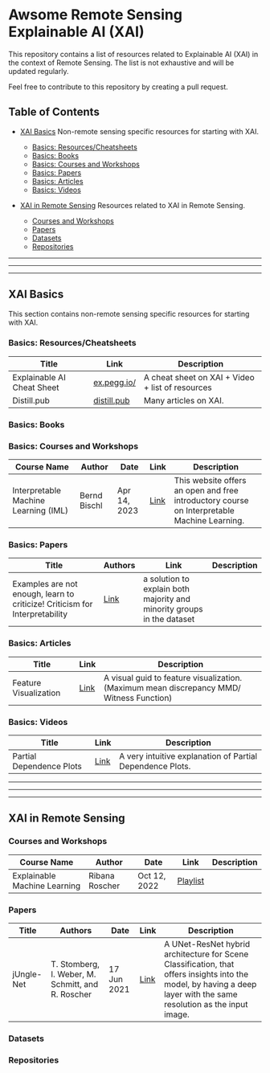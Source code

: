 # Awsome Remote Sensing Explainable AI (XAI)

This repository contains a list of resources related to Explainable AI (XAI) in the context of Remote Sensing. The list is not exhaustive and will be updated regularly.

Feel free to contribute to this repository by creating a pull request.

<!--
++++++++++++++++++++++++++++++++++++++++++++++++++++++++++++++
+++++++++++++++++++++++++++ Table ++++++++++++++++++++++++++++
++++++++++++++++++++++++++++++++++++++++++++++++++++++++++++++
-->

## Table of Contents

- [XAI Basics](#xai-basics) Non-remote sensing specific resources for starting with XAI.
    - [Basics: Resources/Cheatsheets](#basics-resourcescheatsheets)
    - [Basics: Books](#basics-books)
    - [Basics: Courses and Workshops](#basics-courses-and-workshops)
    - [Basics: Papers](#basics-papers)
    - [Basics: Articles](#basics-articles)
    - [Basics: Videos](#basics-videos)

- [XAI in Remote Sensing](#xai-in-remote-sensing) Resources related to XAI in Remote Sensing.
    - [Courses and Workshops](#courses-and-workshops)
    - [Papers](#papers)
    - [Datasets](#datasets)
    - [Repositories](#repositories)


<!--
++++++++++++++++++++++++++++++++++++++++++++++++++++++++++++++
++++++++++++++++++++++++++ Basics ++++++++++++++++++++++++++++
++++++++++++++++++++++++++++++++++++++++++++++++++++++++++++++
-->

---

---

---



## XAI Basics
This section contains non-remote sensing specific resources for starting with XAI.

### Basics: Resources/Cheatsheets

|Title|Link|Description|
|-----|----|-----------|
|Explainable AI Cheat Sheet | [ex.pegg.io/](https://ex.pegg.io/)| A cheat sheet on XAI + Video + list of resources|
|Distill.pub| [distill.pub](https://distill.pub/)| Many articles on XAI.|


### Basics: Books

### Basics: Courses and Workshops
|Course Name|Author|Date|Link|Description|
|-----------|------|----|----|-----------|
|Interpretable Machine Learning (IML) |Bernd Bischl | Apr 14, 2023 | [Link](https://slds-lmu.github.io/iml/)| This website offers an open and free introductory course on Interpretable Machine Learning.|

### Basics: Papers

|Title|Authors|Link|Description|
|-----|-------|----|-----------|
|Examples are not enough, learn to criticize! Criticism for Interpretability| [Link](https://papers.nips.cc/paper_files/paper/2016/hash/5680522b8e2bb01943234bce7bf84534-Abstract.html)| a solution to explain both majority and minority groups in the dataset |

### Basics: Articles

|Title|Link|Description|
|-----|----|-----------|
|Feature Visualization| [Link](https://distill.pub/2017/feature-visualization/)| A visual guid to feature visualization. (Maximum mean discrepancy MMD/ Witness Function)|


### Basics: Videos

|Title|Link|Description|
|-----|----|-----------|
|Partial Dependence Plots| [Link](https://www.youtube.com/watch?v=uQQa3wQgG_s)| A very intuitive explanation of Partial Dependence Plots.|

<!--
++++++++++++++++++++++++++++++++++++++++++++++++++++++++++++++
++++++++++++++++++++++ remote sensing ++++++++++++++++++++++++
++++++++++++++++++++++++++++++++++++++++++++++++++++++++++++++
-->

---

---

---

## XAI in Remote Sensing

### Courses and Workshops
|Course Name|Author|Date|Link|Description|
|-----------|------|----|----|-----------|
|Explainable Machine Learning|Ribana Roscher|Oct 12, 2022|[Playlist](https://www.youtube.com/watch?v=jxNhqSBFxfQ&list=PLzvRrSe1_bqgUQjKezJ63ZQ-OsiN4GVxR)||


### Papers

|Title|Authors|Date|Link|Description|
|-----|-------|----|----|-----------|
| jUngle-Net | T. Stomberg, I. Weber, M. Schmitt, and R. Roscher | 17 Jun 2021 | [Link](https://isprs-annals.copernicus.org/articles/V-3-2021/317/2021/) | A UNet-ResNet hybrid architecture for Scene Classification, that offers insights into the model, by having a deep layer with the same resolution as the input image.|


### Datasets

### Repositories

